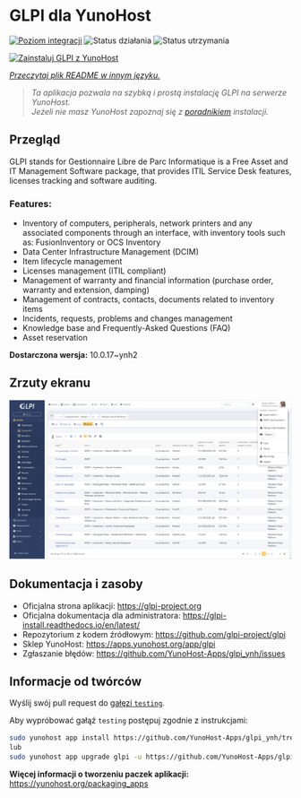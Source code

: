 <!--
To README zostało automatycznie wygenerowane przez <https://github.com/YunoHost/apps/tree/master/tools/readme_generator>
Nie powinno być ono edytowane ręcznie.
-->

# GLPI dla YunoHost

[![Poziom integracji](https://apps.yunohost.org/badge/integration/glpi)](https://ci-apps.yunohost.org/ci/apps/glpi/)
![Status działania](https://apps.yunohost.org/badge/state/glpi)
![Status utrzymania](https://apps.yunohost.org/badge/maintained/glpi)

[![Zainstaluj GLPI z YunoHost](https://install-app.yunohost.org/install-with-yunohost.svg)](https://install-app.yunohost.org/?app=glpi)

*[Przeczytaj plik README w innym języku.](./ALL_README.md)*

> *Ta aplikacja pozwala na szybką i prostą instalację GLPI na serwerze YunoHost.*  
> *Jeżeli nie masz YunoHost zapoznaj się z [poradnikiem](https://yunohost.org/install) instalacji.*

## Przegląd

GLPI stands for Gestionnaire Libre de Parc Informatique is a Free Asset and IT Management Software package, that provides ITIL Service Desk features, licenses tracking and software auditing.

### Features:

- Inventory of computers, peripherals, network printers and any associated components through an interface, with inventory tools such as: FusionInventory or OCS Inventory
- Data Center Infrastructure Management (DCIM)
- Item lifecycle management
- Licenses management (ITIL compliant)
- Management of warranty and financial information (purchase order, warranty and extension, damping)
- Management of contracts, contacts, documents related to inventory items
- Incidents, requests, problems and changes management
- Knowledge base and Frequently-Asked Questions (FAQ)
- Asset reservation


**Dostarczona wersja:** 10.0.17~ynh2

## Zrzuty ekranu

![Zrzut ekranu z GLPI](./doc/screenshots/screenshot.png)

## Dokumentacja i zasoby

- Oficjalna strona aplikacji: <https://glpi-project.org>
- Oficjalna dokumentacja dla administratora: <https://glpi-install.readthedocs.io/en/latest/>
- Repozytorium z kodem źródłowym: <https://github.com/glpi-project/glpi>
- Sklep YunoHost: <https://apps.yunohost.org/app/glpi>
- Zgłaszanie błędów: <https://github.com/YunoHost-Apps/glpi_ynh/issues>

## Informacje od twórców

Wyślij swój pull request do [gałęzi `testing`](https://github.com/YunoHost-Apps/glpi_ynh/tree/testing).

Aby wypróbować gałąź `testing` postępuj zgodnie z instrukcjami:

```bash
sudo yunohost app install https://github.com/YunoHost-Apps/glpi_ynh/tree/testing --debug
lub
sudo yunohost app upgrade glpi -u https://github.com/YunoHost-Apps/glpi_ynh/tree/testing --debug
```

**Więcej informacji o tworzeniu paczek aplikacji:** <https://yunohost.org/packaging_apps>
